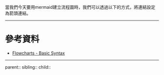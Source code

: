 當我們今天要用mermaid建立流程圖時，我們可以透過以下的方式，將連結設定為箭頭連結。

- - -
# 參考資料
- [Flowcharts - Basic Syntax](https://mermaid.js.org/syntax/flowchart.html)
- - -
parent::
sibling::
child::